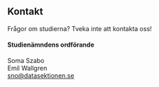 ## Kontakt

Frågor om studierna? Tveka inte att kontakta oss! 

#### Studienämndens ordförande

Soma Szabo<br>
Emil Wallgren<br>
[sno@datasektionen.se](mailto:sno@datasektionen.se)
